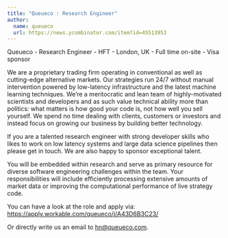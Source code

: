 ```yaml
---
title: "Queueco : Research Engineer"
author:
  name: queueco
  url: https://news.ycombinator.com/item?id=45513953
---
```

Queueco - Research Engineer - HFT - London, UK - Full time on-site - Visa sponsor

We are a proprietary trading firm operating in conventional as well as cutting-edge alternative markets. Our strategies run 24&#x2F;7 without manual intervention powered by low-latency infrastructure and the latest machine learning techniques. We’re a meritocratic and lean team of highly-motivated scientists and developers and as such value technical ability more than politics: what matters is how good your code is, not how well you sell yourself. We spend no time dealing with clients, customers or investors and instead focus on growing our business by building better technology.

If you are a talented research engineer with strong developer skills who likes to work on low latency systems and large data science pipelines then please get in touch. We are also happy to sponsor exceptional talent.

You will be embedded within research and serve as primary resource for diverse software engineering challenges within the team. Your responsibilities will include efficiently processing extensive amounts of market data or improving the computational performance of live strategy code.

You can have a look at the role and apply via: <a href="https:&#x2F;&#x2F;apply.workable.com&#x2F;queueco&#x2F;j&#x2F;A43D6B3C23&#x2F;" rel="nofollow">https:&#x2F;&#x2F;apply.workable.com&#x2F;queueco&#x2F;j&#x2F;A43D6B3C23&#x2F;</a>

Or directly write us an email to hn@queueco.com.
<JobApplication />
